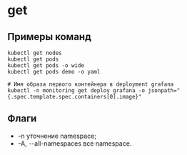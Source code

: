 # get

## Примеры команд
```shell script
kubectl get nodes
kubectl get pods
kubectl get pods -o wide
kubectl get pods demo -o yaml

# Имя образа первого контейнера в deployment grafana  
kubectl -n monitoring get deploy grafana -o jsonpath="{.spec.template.spec.containers[0].image}"
```

## Флаги
- -n уточнение namespace;
- -A, --all-namespaces все namespace.
